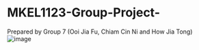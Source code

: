 # MKEL1123-Group-Project-
Prepared by Group 7 (Ooi Jia Fu, Chiam Cin Ni and How Jia Tong) <br />
![image](https://user-images.githubusercontent.com/105091269/167237753-54961359-d844-4c76-af4e-5e69d7668355.png)


